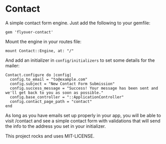 # Contact

A simple contact form engine. Just add the following to your gemfile:

`gem 'flyover-contact'`

Mount the engine in your routes file:

`mount Contact::Engine, at: "/"`

And add an initializer in `config/initializers` to set some details for the mailer:

```
Contact.configure do |config|
  config.to_email = "to@example.com"
  config.subject = "New Contact Form Submission"
  config.success_message = "Success! Your message has been sent and we'll get back to you as soon as possible."
  config.base_controller = "::ApplicationController"
  config.contact_page_path = "contact"
end
```

As long as you have emails set up properly in your app, you will be able to visit /contact and see a simple contact form with validations that will send the info to the address you set in your initializer.

This project rocks and uses MIT-LICENSE.
